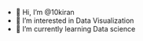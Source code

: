 - 👋 Hi, I’m @10kiran
- 👀 I’m interested in Data Visualization
- 🌱 I’m currently learning Data science
